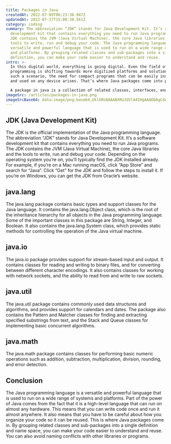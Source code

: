 ```yaml
---
title: Packages in Java
createdAt: 2022-07-09T06:23:30.947Z
updatedAt: 2022-07-17T15:00:30.561Z
category: coding
summary: The abbreviation “JDK” stands for Java Development Kit. It’s a software
  development kit that contains everything you need to run Java programs. The
  JDK contains the JVM (Java Virtual Machine), the core Java libraries and the
  tools to write, run and debug your code. The Java programming language is a
  versatile and powerful language that is used to run on a wide range of systems
  and platforms. By grouping related classes and sub-packages into a single
  definition, you can make your code easier to understand and reuse.
intro: >-
  In this digital world, everything is going digital. Even the field of
  programming is shifting towards more digitized platforms and solutions. In
  such a scenario, the need for compact programs that can be easily installed
  and used on any device arises. That’s where Java packages come into play. 

  A package in java is a collection of related classes, interfaces, enumerations, and sub-packages under one umbrella. As you may have already understood from the above explanation, packages are a great way to organize your code into logical units that can be reused across projects. Packages help you avoid naming conflicts with other libraries or programs and help keep related things together so they’re easier to find later on. Let’s take a look at some common Java packages:
imageSrc: /articles/packages-in-java.png
imageSrcBase64: data:image/png;base64,UklGRoQAAABXRUJQVlA4IHgAAADQAgCdASoKAAoAAUAmJbACdLoB+AH4gALvpunFjFlAAP7zm3cE1iuQSnjfvke4qJELDrukh5iy/OWgjYS4YnJML6sFAs8co/y8MgFn6fjvu51fi2nvmMVwj/05CxPlVFvo+2M3E/RH/8zSv39ORbe1x6Mxin1gAAA=
---
```


## JDK (Java Development Kit)

The JDK is the official implementation of the Java programming language. The abbreviation “JDK” stands for Java Development Kit. It’s a software development kit that contains everything you need to run Java programs. The JDK contains the JVM (Java Virtual Machine), the core Java libraries and the tools to write, run and debug your code. Depending on the operating system you’re on, you’ll typically find the JDK installed already. For example, if you’re on a Mac running macOS, click “App Store” and search for “Java”. Click “Get” for the JDK and follow the steps to install it. If you’re on Windows, you can get the JDK from Oracle’s website.

## java.lang

The java.lang package contains basic types and support classes for the Java language. It contains the java.lang.Object class, which is the root of the inheritance hierarchy for all objects in the Java programming language. Some of the important classes in this package are String, Integer, and Boolean. It also contains the java.lang.System class, which provides static methods for controlling the operation of the Java virtual machine.

## java.io

The java.io package provides support for stream-based input and output. It contains classes for reading and writing to binary files, and for converting between different character encodings. It also contains classes for working with network sockets, and the ability to read from and write to raw sockets.

## java.util

The java.util package contains commonly used data structures and algorithms, and provides support for calendars and dates. The package also contains the Pattern and Matcher classes for finding and extracting specified substrings from text, and the Stack and Queue classes for implementing basic concurrent algorithms.

## java.math

The java.math package contains classes for performing basic numeric operations such as addition, subtraction, multiplication, division, rounding, and error detection.

## Conclusion

The Java programming language is a versatile and powerful language that is used to run on a wide range of systems and platforms. Part of the power of Java comes from the fact that it is a high-level language that can run on almost any hardware.
This means that you can write code once and run it almost anywhere. It also means that you have to be careful about how you organize your code so it can be reused.
This is where Java packages come in.
By grouping related classes and sub-packages into a single definition and name space, you can make your code easier to understand and reuse. You can also avoid naming conflicts with other libraries or programs.
